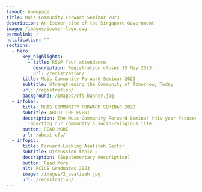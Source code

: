 ```yaml
---
layout: homepage
title: Muis Community Forward Seminar 2023
description: An Isomer site of the Singapore Government
image: /images/isomer-logo.svg
permalink: /
notification: ""
sections:
  - hero:
      key_highlights:
        - title: RSVP Your attendance
          description: Registration closes 15 May 2023
          url: /registration/
      title: Muis Community Forward Seminar 2023
      subtitle: Strengthening the Community of Tomorrow, Today
      url: /registration/
      background: /images/cfs banner.jpg
  - infobar:
      title: MUIS COMMUNITY FORWARD SEMINAR 2023
      subtitle: ABOUT THE EVENT
      description: The Muis Community Forward Seminar this year focuses on key issues
        impacting our community’s socio-religious life.
      button: READ MORE
      url: /about-cfs/
  - infopic:
      title: Forward-Looking Asatizah Sector
      subtitle: Discussion topic 2
      description: (Supplementary description)
      button: Read More
      alt: PCICS Graduates 2023
      image: /images/2_asatizah.jpg
      url: /registration/
---
```

